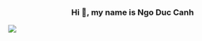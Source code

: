 <h3 align="center">Hi 👋, my name is Ngo Duc Canh</h3>
<img src="https://scontent.fhan18-1.fna.fbcdn.net/v/t39.30808-6/385299638_700209005462174_4299495404002696984_n.jpg?_nc_cat=106&ccb=1-7&_nc_sid=5f2048&_nc_eui2=AeH8wu2mTY49ku-u1wnkeM3jswjz5-Wsl7WzCPPn5ayXteU6BL6jdlleQuev79Sttwbal85WFf813ZxIkYSofYNO&_nc_ohc=0Pjkd_bXVxAAX-QGsnt&_nc_ht=scontent.fhan18-1.fna&oh=00_AfBaFiWKEj-krU9laD75UsC_m00bNK6xKcYl3C0m2RsGaA&oe=65F83E6B"></img>



